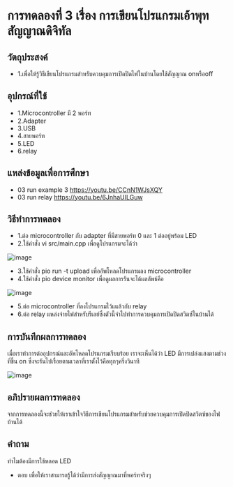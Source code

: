 # การทดลองที่ 3 เรื่อง การเขียนโปรแกรมเอ้าพุทสัญญาณดิจิทัล
## วัตถุประสงค์
* 1.เพื่อให้รู้วิธีเขียนโปรแกรมสำหรับควบคุมการเปิดปิดไฟในบ้านโดยใช้สัญญาณ onหรือoff
## อุปกรณ์ที่ใช้
* 1.Microcontroller มี 2 พอร์ท
* 2.Adapter
* 3.USB
* 4.สายพอร์ท
* 5.LED
* 6.relay
## แหล่งข้อมูลเพื่อการศึกษา
* 03 run example 3 https://youtu.be/CCnN1WJsXQY
* 03 run relay https://youtu.be/6JnhaUILGuw
## วิธีทำการทดลอง
* 1.ต่อ microcontroller กับ adapter ที่มีสายพอร์ท 0 และ 1 ต่ออยู่พร้อม LED 
* 2.ใช้คำสั่ง vi src/main.cpp เพื่อดูโปรแกรมจะได้ว่า

![image](https://user-images.githubusercontent.com/80880258/112257442-69eca980-8c97-11eb-8301-654f080b373e.png)

* 3.ใช้คำสั่ง pio run -t upload เพื่ออัพโหลดโปรแกรมลง microcontroller 
* 4.ใช้คำสั่ง pio device monitor เพื่อดูผลการรันจะได้ผลลัพธ์คือ

![image](https://user-images.githubusercontent.com/80880258/112257774-f008f000-8c97-11eb-9fd5-f312fb55c7c2.png)

* 5.ต่อ microcontroller ที่ลงโปรแกรมไว้แแล้วกับ relay
* 6.ต่อ relay แหล่งจ่ายไฟสำหรับรีเลย์ซึ่งตัวนี้จำไปทำการควบคุมการเปิดปิดสวิตซ์ในบ้านได้
## การบันทึกผลการทดลอง
เมื่อเราทำการต่ออุปกรณ์และอัพโหลดโปรแกรมเรียบร้อย เราจะเห็นได้ว่า LED มีการเปล่งแสงตามช่วงที่ขึ้น on ซึ่งจะรันไปเรื่อยตามเวลาที่เราตั้งไว้คือทุกๆครึ่งวินาที

![image](https://user-images.githubusercontent.com/80880258/112258719-8db0ef00-8c99-11eb-9ffb-d47dc483758c.png)

## อภิปรายผลการทดลอง
จากการทดลองนี้จะช่วยให้เราเข้าใจวิธีการเขียนโปรแกรมสำหรับช่วยควบคุมการเปิดปิดสวิตซ์ของไฟบ้านได้
## คำถาม
ทำไมต้องมีการใช้หลอด LED
* ตอบ เพื่อให้เราสามารถรู้ได้ว่ามีการส่งสัญญาณมาที่พอร์ทจริงๆ
 
